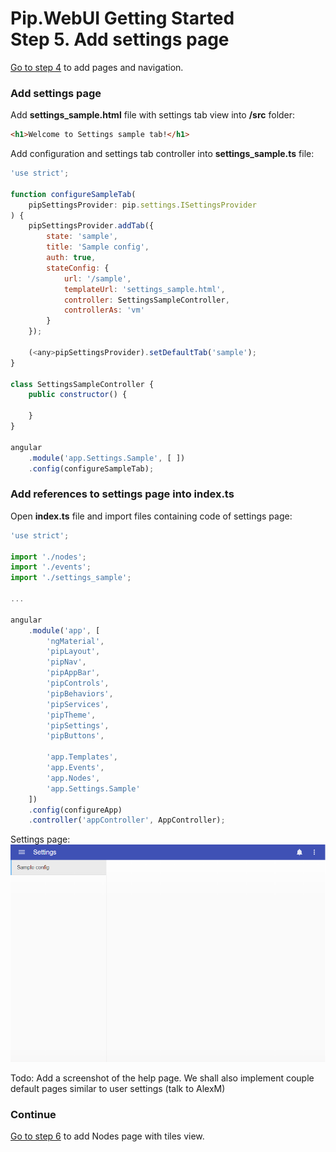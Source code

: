 # Pip.WebUI Getting Started <br/> Step 5. Add settings page

[Go to step 4](https://github.com/pip-webui/pip-webui-sample/blob/master/step4/) to add pages and navigation.

### Add settings page

Add **settings_sample.html** file with settings tab view into **/src** folder:

```html
<h1>Welcome to Settings sample tab!</h1>
```

Add configuration and settings tab controller into **settings_sample.ts** file:

```javascript
'use strict';

function configureSampleTab(
    pipSettingsProvider: pip.settings.ISettingsProvider
) {
    pipSettingsProvider.addTab({
        state: 'sample',
        title: 'Sample config',
        auth: true,
        stateConfig: {
            url: '/sample',
            templateUrl: 'settings_sample.html',
            controller: SettingsSampleController,
            controllerAs: 'vm'
        }
    });

    (<any>pipSettingsProvider).setDefaultTab('sample');
}

class SettingsSampleController {
    public constructor() {

    }
}

angular
    .module('app.Settings.Sample', [ ])
    .config(configureSampleTab);
```

### Add references to settings page into index.ts

Open **index.ts** file and import files containing code of settings page:

```javascript
'use strict';

import './nodes';
import './events';
import './settings_sample';

...

angular
    .module('app', [
        'ngMaterial',
        'pipLayout', 
        'pipNav', 
        'pipAppBar',        
        'pipControls',
        'pipBehaviors',
        'pipServices', 
        'pipTheme',
        'pipSettings',
        'pipButtons',

        'app.Templates',
        'app.Events',
        'app.Nodes',
        'app.Settings.Sample'
    ])
    .config(configureApp)
    .controller('appController', AppController);
```

Settings page:
![Settings](artifacts/settings_page.png)

Todo: Add a screenshot of the help page. We shall also implement couple default pages similar to user settings (talk to AlexM)

### Continue

[Go to step 6](https://github.com/pip-webui/pip-webui-sample/blob/master/step6/) to add Nodes page with tiles view.
